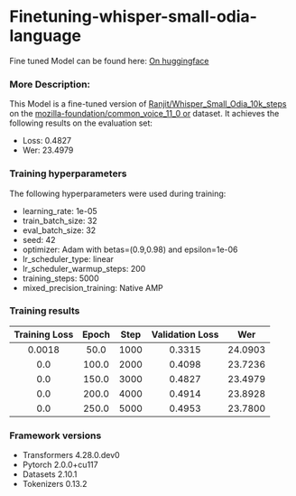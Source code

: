 # Finetuning-whisper-small-odia-language

Fine tuned Model can be found here: [On huggingface](https://huggingface.co/Ranjit/Whisper_Small_Odia_CV_11.0_5k_steps/)

### More Description: 

This Model is a fine-tuned version of [Ranjit/Whisper_Small_Odia_10k_steps](https://huggingface.co/Ranjit/Whisper_Small_Odia_10k_steps) on the [mozilla-foundation/common_voice_11_0 or](https://huggingface.co/datasets/mozilla-foundation/common_voice_11_0) dataset.
It achieves the following results on the evaluation set:
- Loss: 0.4827
- Wer: 23.4979

### Training hyperparameters

The following hyperparameters were used during training:
- learning_rate: 1e-05
- train_batch_size: 32
- eval_batch_size: 32
- seed: 42
- optimizer: Adam with betas=(0.9,0.98) and epsilon=1e-06
- lr_scheduler_type: linear
- lr_scheduler_warmup_steps: 200
- training_steps: 5000
- mixed_precision_training: Native AMP

### Training results

| Training Loss | Epoch | Step | Validation Loss | Wer     |
|:-------------:|:-----:|:----:|:---------------:|:-------:|
| 0.0018        | 50.0  | 1000 | 0.3315          | 24.0903 |
| 0.0           | 100.0 | 2000 | 0.4098          | 23.7236 |
| 0.0           | 150.0 | 3000 | 0.4827          | 23.4979 |
| 0.0           | 200.0 | 4000 | 0.4914          | 23.8928 |
| 0.0           | 250.0 | 5000 | 0.4953          | 23.7800 |


### Framework versions

- Transformers 4.28.0.dev0
- Pytorch 2.0.0+cu117
- Datasets 2.10.1
- Tokenizers 0.13.2
